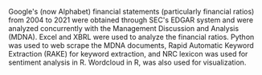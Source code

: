 Google's (now Alphabet) financial statements (particularly financial ratios) from 2004 to 2021 were obtained through SEC's EDGAR system and were analyzed concurrently with the Management Discussion and Analysis (MDNA). Excel and XBRL were used to analyze the financial ratios. Python was used to web scrape the MDNA documents, Rapid Automatic Keyword Extraction (RAKE) for keyword extraction, and NRC lexicon was used for sentiment analysis in R. Wordcloud in R, was also used for visualization.
